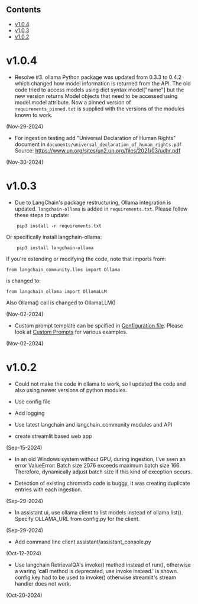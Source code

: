 ## Contents
<!-- TOC -->

- [v1.0.4](#v104)
- [v1.0.3](#v103)
- [v1.0.2](#v102)

<!-- /TOC -->

# v1.0.4

* Resolve #3. ollama Python package was updated from 0.3.3 to 0.4.2 which 
changed how model information is returned from the API. The old code tried 
to access models using dict syntax model["name"] but the new version 
returns Model objects that need to be accessed using model.model 
attribute. Now a pinned version of `requirements_pinned.txt` is supplied with
the versions of the modules known to work.

(Nov-29-2024)

* For ingestion testing add "Universal Declaration of Human Rights"
document in `documents/universal_declaration_of_human_rights.pdf`
Source: https://www.un.org/sites/un2.un.org/files/2021/03/udhr.pdf

(Nov-30-2024)

# v1.0.3

* Due to LangChain's package restructuring, Ollama integration is updated. 
`langchain-ollama` is added in `requirements.txt`.
Please follow these steps to update:

```
    pip3 install -r requirements.txt
```

Or specifically install langchain-ollama:

```
    pip3 install langchain-ollama
```
If you're extending or modifying the code, note that imports from:

```
from langchain_community.llms import Ollama
```
is changed to:

```
from langchain_ollama import OllamaLLM
```

Also Ollama() call is changed to OllamaLLM()

(Nov-02-2024)

* Custom prompt template can be spcified in [Configuration file](README.md#configuration-file). Please look 
at [Custom Prompts](README.md#custom-prompts) for various examples.

(Nov-02-2024)

# v1.0.2

* Could not make the code in ollama to work, so I updated the code and also
using newer versions of python modules. 

* Use config file 

* Add logging

* Use latest langchain and langchain_community modules and API

* create streamlit based web app

(Sep-15-2024)

* In an old Windows system without GPU, during ingestion, I've seen an error
ValueError: Batch size 2076 exceeds maximum batch size 166. Therefore,
dynamically adjust batch size if this kind of exception occurs.

* Detection of existing chromadb code is buggy, It was creating duplicate
entries with each ingestion.

(Sep-29-2024)

* In assistant ui, use ollama client to list models instead of ollama.list().
Specify OLLAMA_URL from config.py for the client.

(Sep-29-2024)

* Add command line client assistant/assistant_console.py

(Oct-12-2024)

* Use langchain RetrievalQA's invoke() method instead of run(), otherwise 
a waring '__call__ method is deprecated, use invoke instead.' is shown.
config key had to be used to invoke() otherwise streamlit's stream handler
does not work.

(Oct-20-2024)



